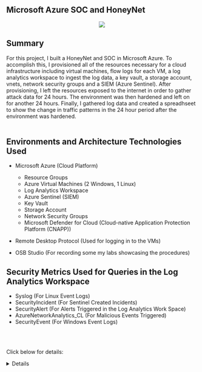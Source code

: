 ## Microsoft Azure SOC and HoneyNet


<p align="center">
<img src="https://imgur.com/cW8RYr1.png alt="Traffic Examination"/>  
</p>



## Summary

For this project, I built a HoneyNet and SOC in Microsoft Azure. To accomplish this, I provisioned all of the resources necessary for a cloud infrastructure including virtual machines, flow logs for each VM, a log analytics workspace to ingest the log data, a key vault, a storage account, vnets, network security groups and a SIEM (Azure Sentinel). After provisioning, I left the resources exposed to the internet in order to gather attack data for 24 hours. The environment was then hardened and left on for another 24 hours. Finally, I gathered log data and created a spreadhseet to show the change in traffic patterns in the 24 hour period after the environment was hardened.
<br />
<br />


## Environments and Architecture Technologies Used

- Microsoft Azure (Cloud Platform)
  - Resource Groups
  - Azure Virtual Machines (2 Windows, 1 Linux)
  - Log Analytics Workspace
  - Azure Sentinel (SIEM)
  - Key Vault
  - Storage Account
  - Network Security Groups
  - Microsoft Defender for Cloud (Cloud-native Application Protection Platform (CNAPP))
  
 - Remote Desktop Protocol (Used for logging in to the VMs)
 - OSB Studio (For recording some my labs showcasing the procedures)
 
 ## Security Metrics Used for Queries in the Log Analytics Workspace
 
 - Syslog (For Linux Event Logs)
 - SecurityIncident (For Sentinel Created Incidents)
 - SecurityAlert (For Alerts Triggered in the Log Analytics Work Space)
 - AzureNetworkAnalytics_CL (For Malicious Events Triggered)
 - SecurityEvent (For Windows Event Logs)
 <br />
 <br />
 
 Click below for details:
 
 <details close>

<div>

</summary>
 
 
  ## Architecture Before Hardening
  
  Before hardening, all resources were exposed to the internet with public endpoints and the Network Security Group firewalls were wide open.
  <br />
  <br />
  ![Architecture Diagram](https://imgur.com/TcINeqM.png)
  <br />
  <br />
  
 ## Attack Maps Before Environment Hardening 
 These maps show malicious traffic attempting to penetrate the Azure environment before security controls were implemented. 
 
  ![Attack Map](https://imgur.com/JF0gqP9.png)
  <br />
  <br />
  ![Attack Map](https://imgur.com/86YhWnh.png)
  <br />
  <br />
  ![Attack Map](https://imgur.com/XJnrrgq.png)
  <br />
  <br />
  
  ## Metrics Before Implementing Security Controls
  
  The below table displays the metrics that were measured while the environment was insecure for 24 hours:
  
  ![Before Table](https://imgur.com/7TtL0tn.png)
  
  <br />
  <br />
  
  Click below to see the details of the environment after hardening:
  
  <details close>
  
  
  ## Architecture After Hardening
 
  
  After hardening, the VMs had their exposed ports (RDP/SSH) closed, the resources were all secured behind firewalls and a v-net with it's own network security group. Firewall rules were then set to only allow my workstation PC to access any of the resources in the environment for purposes of gathering log traffic data.
  <br />
  
  ![Architecture Diagram](https://imgur.com/ZBGHKPC.png)
  <br />
  <br />
  
   ## Metrics After Implementing Security Controls 
   
   The below table displays the metrics that were measured after the environment was hardened with security controls for 24 hours.
  
  ![After Table](https://imgur.com/u8PKIIQ.png)
  <br />
  <br />
  
 ## Rate of Change
 
 As can be seen in the below chart, the incidents dropped significantly when the environment was hardened. Had I ran the controls even longer no doubt the incidents would have decresed even more.
 
 ![Rate of Change Table](https://imgur.com/cQHeXFV.png)
 <br />
 <br />
 
 ## NIST Utilization as a Guideline for Security Controls


 ![NIST](https://imgur.com/eQ9x5ls.png)
 <br />
 <br />
 
 Utilizing the following steps, an organization handling any high priority incident can do so using the NIST 800-61 guide successfully:
 
 - Step 1: Preparation: (In this lab wI did so by setting up a log analytics workspace to log traffic coming into the HoneyNet,  I configured Azure Sentinel and set up alerts to be triggered when incidents did occur.
 
 - Step 2: Assigning the incident to someone, setting the status (Low, Medium, High), inspecting the logs, investigating the incident to determine if it is a false positive or true positive and to determine the scope (it's affect on the environement or network).
 
 - Step 3: Using the Incident Response Playbook to catalog the details of the incident (basically the who, what, when, where, why and how) 
 
 - Step 4: Document the Findings and Close Out
 <br />
 <br />
 
 ## Cost Analysis
 
 ![Lab Cost](https://imgur.com/jN51Kle.png)
 <br />
 <br />
 
 My total cost for this excercise was about 30USD. Had I turned off my VMs nightly the cost would be less but the traffic would have stopped being ingested by the logs. The forecasted cost was $130USD had I left all of the resources running for one full month.
 <br />
 <br />
 
  ## Conclusion
  
  In this project I constructed a honeynet in Microsoft Azure with log sources that were integrated into a log analytics workspace. I also deployed Azure Sentinel in order to trigger alerts and incidents based on the log data from the log analytics workspace. There were metrics measured 24 hours after the creation all insecure resources and then 24 hours after implementing security controls. As seen in the metric data tables there was a dramatic drop in incidents because security controls were put in place which illustrates their effectiveness.
  
 Please note: This project was done in a controlled environment so results will vary based on applied situation.  
  
  
   <h1>The instructor for the course this lab was based on is Josh Madakor. You can visit his Youtube channel <a href="https://www.youtube.com/@JoshMadakor">here.</a>☺</h1>
   
  <h1>Thank Your for looking! For more content like this, visit <a href="https://exemplarysecurity.com">my website</a>☺</h1>
  
